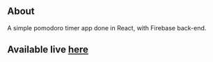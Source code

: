  ## About
 A simple pomodoro timer app done in React, with Firebase back-end. 

## Available live [here](https://tomato.tsukuyomi212.now.sh/)
